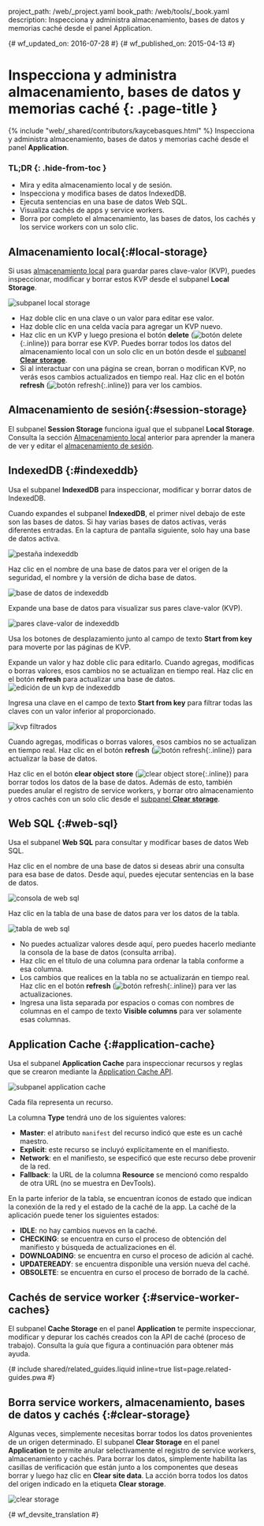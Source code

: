 project_path: /web/_project.yaml
book_path: /web/tools/_book.yaml
description: Inspecciona y administra almacenamiento, bases de datos y memorias caché desde el panel Application.

{# wf_updated_on: 2016-07-28 #}
{# wf_published_on: 2015-04-13 #}

# Inspecciona y administra almacenamiento, bases de datos y memorias caché {: .page-title }

{% include "web/_shared/contributors/kaycebasques.html" %}
Inspecciona y administra almacenamiento, bases de datos y memorias caché desde el panel
<strong>Application</strong>.


### TL;DR {: .hide-from-toc }
- Mira y edita almacenamiento local y de sesión.
- Inspecciona y modifica bases de datos IndexedDB.
- Ejecuta sentencias en una base de datos Web SQL.
- Visualiza cachés de apps y service workers.
- Borra por completo el almacenamiento, las bases de datos, los cachés y los service workers con un solo clic.


## Almacenamiento local{:#local-storage}

Si usas [almacenamiento local][ls] para guardar pares clave-valor (KVP), puedes
inspeccionar, modificar y borrar estos KVP desde el subpanel **Local Storage**.

![subpanel local storage][ls-pane]

* Haz doble clic en una clave o un valor para editar ese valor.
* Haz doble clic en una celda vacía para agregar un KVP nuevo.
* Haz clic en un KVP y luego presiona el botón **delete**
  (![botón delete][delete]{:.inline}) para borrar ese KVP. Puedes
  borrar todos los datos del almacenamiento local con un solo clic en un botón desde el
  [subpanel **Clear storage**](#clear-storage).
* Si al interactuar con una página se crean, borran o modifican
  KVP, no verás esos cambios actualizados en tiempo real. Haz clic en el botón
  **refresh** (![botón refresh][refresh]{:.inline}) para ver los cambios.

[ls]: https://developer.mozilla.org/en-US/docs/Web/API/Window/localStorage
[ls-pane]: /web/tools/chrome-devtools/manage-data/imgs/local-storage.png
[refresh]: /web/tools/chrome-devtools/manage-data/imgs/refresh.png
[delete]: /web/tools/chrome-devtools/manage-data/imgs/delete.png

## Almacenamiento de sesión{:#session-storage}

El subpanel **Session Storage** funciona igual que el subpanel **Local Storage**.
 Consulta la sección [Almacenamiento local](#local-storage) anterior para aprender la manera de
ver y editar el [almacenamiento de sesión][ss].

[ss]: https://developer.mozilla.org/en-US/docs/Web/API/Window/sessionStorage

## IndexedDB {:#indexeddb}

Usa el subpanel **IndexedDB** para inspeccionar, modificar y borrar datos de IndexedDB.

Cuando expandes el subpanel **IndexedDB**, el primer nivel debajo de este son las
bases de datos. Si hay varias bases de datos activas, verás diferentes
entradas. En la captura de pantalla siguiente, solo hay una base de datos activa.

![pestaña indexeddb][idb-tab]

Haz clic en el nombre de una base de datos para ver el origen de la seguridad, el nombre y la versión
de dicha base de datos.

![base de datos de indexeddb][idb-db]

Expande una base de datos para visualizar sus pares clave-valor (KVP).

![pares clave-valor de indexeddb][idb-kvps]

Usa los botones de desplazamiento junto al campo de texto **Start from key** para moverte por las
páginas de KVP.

Expande un valor y haz doble clic para editarlo.
Cuando agregas, modificas o borras valores, esos cambios no se actualizan en
tiempo real. Haz clic en el botón **refresh** para actualizar una base de datos.
![edición de un kvp de indexeddb][idb-edit]

Ingresa una clave en el campo de texto **Start from key** para filtrar todas las claves con
un valor inferior al proporcionado.

![kvp filtrados][idb-filter]

Cuando agregas, modificas o borras valores, esos cambios no se actualizan en
tiempo real. Haz clic en el botón **refresh** (![botón refresh][refresh]{:.inline})
para actualizar la base de datos.

Haz clic en el botón **clear object store** (![clear object store][cos]{:.inline})
para borrar todos los datos de la base de datos. Además de esto,
también puedes anular el registro de service workers, y borrar otro almacenamiento y otros cachés con
un solo clic desde el [subpanel **Clear storage**](#clear-storage).

[idb-tab]: /web/tools/chrome-devtools/manage-data/imgs/idb-tab.png
[idb-db]: /web/tools/chrome-devtools/manage-data/imgs/idb-db.png
[idb-kvps]: /web/tools/chrome-devtools/manage-data/imgs/idb-kvps.png
[idb-edit]: /web/tools/chrome-devtools/manage-data/imgs/idb-edit.png
[idb-filter]: /web/tools/chrome-devtools/manage-data/imgs/idb-filter.png
[cos]: /web/tools/chrome-devtools/manage-data/imgs/clear-object-store.png

## Web SQL {:#web-sql}

Usa el subpanel **Web SQL** para consultar y modificar bases de datos Web SQL.

Haz clic en el nombre de una base de datos si deseas abrir una consulta para esa base de datos. Desde aquí,
puedes ejecutar sentencias en la base de datos.

![consola de web sql][wsc]

Haz clic en la tabla de una base de datos para ver los datos de la tabla.

![tabla de web sql][wst]

* No puedes actualizar valores desde aquí, pero puedes hacerlo mediante la consola
  de la base de datos (consulta arriba).
* Haz clic en el título de una columna para ordenar la tabla conforme a esa columna.
* Los cambios que realices en la tabla no se actualizarán en tiempo real. Haz clic en el botón
  **refresh** (![botón refresh][refresh]{:.inline}) para ver las
  actualizaciones.
* Ingresa una lista separada por espacios o comas con nombres de columnas en el campo de texto
  **Visible columns** para ver solamente esas columnas.

[wsc]: /web/tools/chrome-devtools/manage-data/imgs/web-sql-console.png
[wst]: /web/tools/chrome-devtools/manage-data/imgs/web-sql-table.png

## Application Cache {:#application-cache}

Usa el subpanel **Application Cache** para inspeccionar recursos y reglas que se
crearon mediante la [Application Cache API][appcache-api].

![subpanel application cache][appcache]

Cada fila representa un recurso.

La columna **Type** tendrá uno de los siguientes valores:

* **Master**: el atributo `manifest` del recurso indicó que este es un
  caché maestro.
* **Explicit**: este recurso se incluyó explícitamente en el manifiesto.
* **Network**: en el manifiesto, se especificó que este recurso debe provenir de la
  red.
* **Fallback**: la URL de la columna **Resource** se mencionó como respaldo
  de otra URL (no se muestra en DevTools).

En la parte inferior de la tabla, se encuentran íconos de estado que indican la conexión de la
red y el estado de la caché de la app. La caché de la aplicación
puede tener los siguientes estados:

* **IDLE**: no hay cambios nuevos en la caché.
* **CHECKING**: se encuentra en curso el proceso de obtención del manifiesto y búsqueda de actualizaciones en él.
* **DOWNLOADING**: se encuentra en curso el proceso de adición al caché.
* **UPDATEREADY**: se encuentra disponible una versión nueva del caché.
* **OBSOLETE**: se encuentra en curso el proceso de borrado de la caché.

[appcache-api]: https://developer.mozilla.org/en-US/docs/Web/HTML/Using_the_application_cache
[appcache]: /web/tools/chrome-devtools/manage-data/imgs/appcache.png

## Cachés de service worker {:#service-worker-caches}

El subpanel **Cache Storage** en el panel **Application** te permite inspeccionar,
modificar y depurar los cachés creados con la API de caché (proceso de trabajo). Consulta
la guía que figura a continuación para obtener más ayuda.

{# include shared/related_guides.liquid inline=true list=page.related-guides.pwa #}

## Borra service workers, almacenamiento, bases de datos y cachés {:#clear-storage}

Algunas veces, simplemente necesitas borrar todos los datos provenientes de un origen determinado. El subpanel **Clear
Storage** en el panel **Application** te permite anular selectivamente el registro de
service workers, almacenamiento y cachés. Para borrar los datos, simplemente habilita las casillas de verificación
que están junto a los componentes que deseas borrar y luego haz clic en **Clear site
data**. La acción borra todos los datos del origen indicado en la etiqueta
**Clear storage**.

![clear storage][clear]

[clear]: /web/tools/chrome-devtools/manage-data/imgs/clear-storage.png


{# wf_devsite_translation #}

